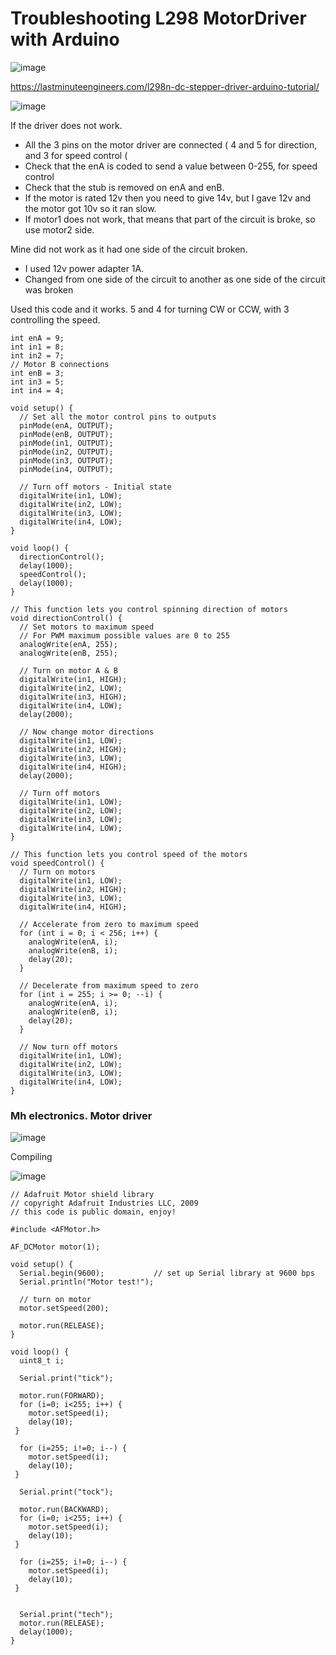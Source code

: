 # Troubleshooting L298 MotorDriver with Arduino

![image](https://user-images.githubusercontent.com/14288989/218312073-0a10213f-58cf-47e1-a1a2-9c6531d9cd30.png)


https://lastminuteengineers.com/l298n-dc-stepper-driver-arduino-tutorial/

![image](https://user-images.githubusercontent.com/14288989/218312115-49764728-9ee0-4c35-b69f-47b4f651fe6d.png)

If the driver does not work.

- All the 3 pins on the motor driver are connected ( 4 and 5 for direction, and 3 for speed control (
- Check that the enA is coded to send a value between  0-255, for speed control
- Check that the stub is removed on enA and enB.
- If the motor is rated 12v then you need to give 14v, but I gave 12v and the motor got 10v so it ran slow.
- If motor1 does not work, that means that part of the circuit is broke, so use motor2 side.

Mine did not work as it had one side of the circuit broken.

- I used 12v power adapter 1A.
- Changed from one side of the circuit to another as one side of the circuit was broken

Used this code and it works.  5 and 4 for turning CW or CCW, with 3 controlling the speed.


```
int enA = 9;
int in1 = 8;
int in2 = 7;
// Motor B connections
int enB = 3;
int in3 = 5;
int in4 = 4;

void setup() {
  // Set all the motor control pins to outputs
  pinMode(enA, OUTPUT);
  pinMode(enB, OUTPUT);
  pinMode(in1, OUTPUT);
  pinMode(in2, OUTPUT);
  pinMode(in3, OUTPUT);
  pinMode(in4, OUTPUT);
  
  // Turn off motors - Initial state
  digitalWrite(in1, LOW);
  digitalWrite(in2, LOW);
  digitalWrite(in3, LOW);
  digitalWrite(in4, LOW);
}

void loop() {
  directionControl();
  delay(1000);
  speedControl();
  delay(1000);
}

// This function lets you control spinning direction of motors
void directionControl() {
  // Set motors to maximum speed
  // For PWM maximum possible values are 0 to 255
  analogWrite(enA, 255);
  analogWrite(enB, 255);

  // Turn on motor A & B
  digitalWrite(in1, HIGH);
  digitalWrite(in2, LOW);
  digitalWrite(in3, HIGH);
  digitalWrite(in4, LOW);
  delay(2000);
  
  // Now change motor directions
  digitalWrite(in1, LOW);
  digitalWrite(in2, HIGH);
  digitalWrite(in3, LOW);
  digitalWrite(in4, HIGH);
  delay(2000);
  
  // Turn off motors
  digitalWrite(in1, LOW);
  digitalWrite(in2, LOW);
  digitalWrite(in3, LOW);
  digitalWrite(in4, LOW);
}

// This function lets you control speed of the motors
void speedControl() {
  // Turn on motors
  digitalWrite(in1, LOW);
  digitalWrite(in2, HIGH);
  digitalWrite(in3, LOW);
  digitalWrite(in4, HIGH);
  
  // Accelerate from zero to maximum speed
  for (int i = 0; i < 256; i++) {
    analogWrite(enA, i);
    analogWrite(enB, i);
    delay(20);
  }
  
  // Decelerate from maximum speed to zero
  for (int i = 255; i >= 0; --i) {
    analogWrite(enA, i);
    analogWrite(enB, i);
    delay(20);
  }
  
  // Now turn off motors
  digitalWrite(in1, LOW);
  digitalWrite(in2, LOW);
  digitalWrite(in3, LOW);
  digitalWrite(in4, LOW);
}

```



### Mh electronics. Motor driver


![image](https://user-images.githubusercontent.com/14288989/219933653-1ad4b41a-49a3-45a8-9be3-d94bc8d25bbe.png)


Compiling


![image](https://user-images.githubusercontent.com/14288989/219933661-69a95418-0406-4599-9dc2-5ad1b812295f.png)


```
// Adafruit Motor shield library
// copyright Adafruit Industries LLC, 2009
// this code is public domain, enjoy!

#include <AFMotor.h>

AF_DCMotor motor(1);

void setup() {
  Serial.begin(9600);           // set up Serial library at 9600 bps
  Serial.println("Motor test!");

  // turn on motor
  motor.setSpeed(200);
 
  motor.run(RELEASE);
}

void loop() {
  uint8_t i;
  
  Serial.print("tick");
  
  motor.run(FORWARD);
  for (i=0; i<255; i++) {
    motor.setSpeed(i);  
    delay(10);
 }
 
  for (i=255; i!=0; i--) {
    motor.setSpeed(i);  
    delay(10);
 }
  
  Serial.print("tock");

  motor.run(BACKWARD);
  for (i=0; i<255; i++) {
    motor.setSpeed(i);  
    delay(10);
 }
 
  for (i=255; i!=0; i--) {
    motor.setSpeed(i);  
    delay(10);
 }
  

  Serial.print("tech");
  motor.run(RELEASE);
  delay(1000);
}

```
